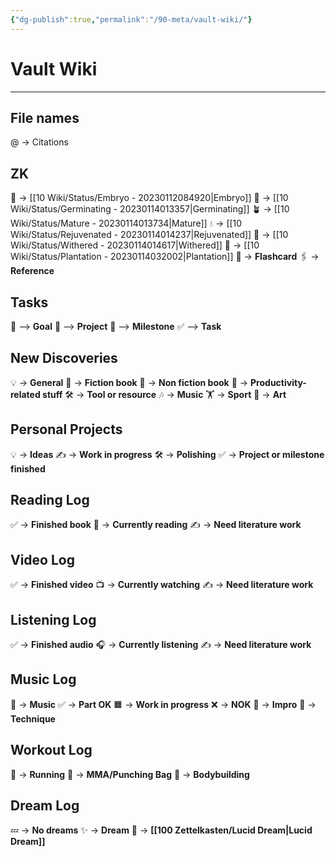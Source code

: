 ```yaml
---
{"dg-publish":true,"permalink":"/90-meta/vault-wiki/"}
---
```


# Vault Wiki
---
## File names
@ -> Citations

## ZK
🌱 -> [[10 Wiki/Status/Embryo - 20230112084920\|Embryo]]
🌰 -> [[10 Wiki/Status/Germinating - 20230114013357\|Germinating]]
🪴 -> [[10 Wiki/Status/Mature - 20230114013734\|Mature]]
💧 -> [[10 Wiki/Status/Rejuvenated - 20230114014237\|Rejuvenated]]
🍂 -> [[10 Wiki/Status/Withered - 20230114014617\|Withered]]
🌲 -> [[10 Wiki/Status/Plantation - 20230114032002\|Plantation]]
🎴 -> **Flashcard**
🖇️ -> **Reference**

## Tasks
🗻 --> **Goal**
🚧 --> **Project**
🎯 --> **Milestone**
✅ --> **Task**

## New Discoveries
💡 -> **General**
📕 -> **Fiction book**
📘 -> **Non fiction book**
🗿 -> **Productivity-related stuff**
🛠️ -> **Tool or resource**
🎶 -> **Music**
🏋️ -> **Sport**
🎨 -> **Art**

## Personal Projects
💡 -> **Ideas**
✍️ -> **Work in progress**
🛠️ -> **Polishing**
✅ -> **Project or milestone finished**

## Reading Log
✅ -> **Finished book**
📖 -> **Currently reading**
✍️ -> **Need literature work**

## Video Log
✅ -> **Finished video**
📺 -> **Currently watching**
✍️ -> **Need literature work**

## Listening Log
✅ -> **Finished audio**
🎧 -> **Currently listening**
✍️ -> **Need literature work**

## Music Log
🎹 -> **Music**
✅ -> **Part OK**
🟧 -> **Work in progress**
❌ -> **NOK**
🎵 -> **Impro**
🎼 -> **Technique**

## Workout Log
🏃 -> **Running**
🥊 -> **MMA/Punching Bag**
💪 -> **Bodybuilding**

## Dream Log
💤 -> **No dreams**
✨ -> **Dream**
🗻 -> **[[100 Zettelkasten/Lucid Dream\|Lucid Dream]]**